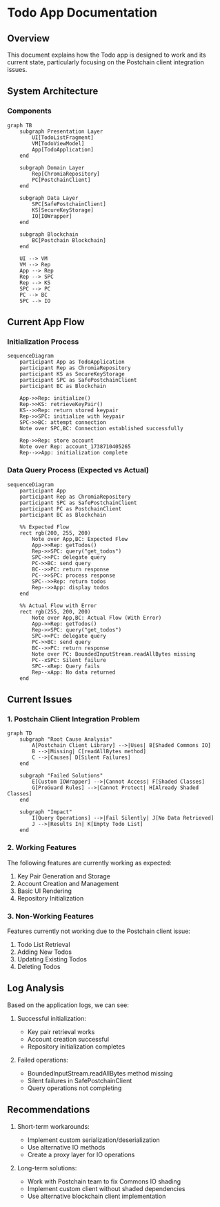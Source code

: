 # Todo App Documentation

## Overview

This document explains how the Todo app is designed to work and its current state, particularly focusing on the Postchain client integration issues.

## System Architecture

### Components

```mermaid
graph TB
    subgraph Presentation Layer
        UI[TodoListFragment]
        VM[TodoViewModel]
        App[TodoApplication]
    end

    subgraph Domain Layer
        Rep[ChromiaRepository]
        PC[PostchainClient]
    end

    subgraph Data Layer
        SPC[SafePostchainClient]
        KS[SecureKeyStorage]
        IO[IOWrapper]
    end

    subgraph Blockchain
        BC[Postchain Blockchain]
    end

    UI --> VM
    VM --> Rep
    App --> Rep
    Rep --> SPC
    Rep --> KS
    SPC --> PC
    PC --> BC
    SPC --> IO
```

## Current App Flow

### Initialization Process

```mermaid
sequenceDiagram
    participant App as TodoApplication
    participant Rep as ChromiaRepository
    participant KS as SecureKeyStorage
    participant SPC as SafePostchainClient
    participant BC as Blockchain

    App->>Rep: initialize()
    Rep->>KS: retrieveKeyPair()
    KS-->>Rep: return stored keypair
    Rep->>SPC: initialize with keypair
    SPC->>BC: attempt connection
    Note over SPC,BC: Connection established successfully

    Rep->>Rep: store account
    Note over Rep: account_1738710405265
    Rep-->>App: initialization complete
```

### Data Query Process (Expected vs Actual)

```mermaid
sequenceDiagram
    participant App
    participant Rep as ChromiaRepository
    participant SPC as SafePostchainClient
    participant PC as PostchainClient
    participant BC as Blockchain

    %% Expected Flow
    rect rgb(200, 255, 200)
        Note over App,BC: Expected Flow
        App->>Rep: getTodos()
        Rep->>SPC: query("get_todos")
        SPC->>PC: delegate query
        PC->>BC: send query
        BC-->>PC: return response
        PC-->>SPC: process response
        SPC-->>Rep: return todos
        Rep-->>App: display todos
    end

    %% Actual Flow with Error
    rect rgb(255, 200, 200)
        Note over App,BC: Actual Flow (With Error)
        App->>Rep: getTodos()
        Rep->>SPC: query("get_todos")
        SPC->>PC: delegate query
        PC->>BC: send query
        BC-->>PC: return response
        Note over PC: BoundedInputStream.readAllBytes missing
        PC--xSPC: Silent failure
        SPC--xRep: Query fails
        Rep--xApp: No data returned
    end
```

## Current Issues

### 1. Postchain Client Integration Problem

```mermaid
graph TD
    subgraph "Root Cause Analysis"
        A[Postchain Client Library] -->|Uses| B[Shaded Commons IO]
        B -->|Missing| C[readAllBytes method]
        C -->|Causes| D[Silent Failures]
    end

    subgraph "Failed Solutions"
        E[Custom IOWrapper] -->|Cannot Access| F[Shaded Classes]
        G[ProGuard Rules] -->|Cannot Protect| H[Already Shaded Classes]
    end

    subgraph "Impact"
        I[Query Operations] -->|Fail Silently| J[No Data Retrieved]
        J -->|Results In| K[Empty Todo List]
    end
```

### 2. Working Features

The following features are currently working as expected:

1. Key Pair Generation and Storage
2. Account Creation and Management
3. Basic UI Rendering
4. Repository Initialization

### 3. Non-Working Features

Features currently not working due to the Postchain client issue:

1. Todo List Retrieval
2. Adding New Todos
3. Updating Existing Todos
4. Deleting Todos

## Log Analysis

Based on the application logs, we can see:

1. Successful initialization:
   - Key pair retrieval works
   - Account creation successful
   - Repository initialization completes

2. Failed operations:
   - BoundedInputStream.readAllBytes method missing
   - Silent failures in SafePostchainClient
   - Query operations not completing

## Recommendations

1. Short-term workarounds:
   - Implement custom serialization/deserialization
   - Use alternative IO methods
   - Create a proxy layer for IO operations

2. Long-term solutions:
   - Work with Postchain team to fix Commons IO shading
   - Implement custom client without shaded dependencies
   - Use alternative blockchain client implementation
